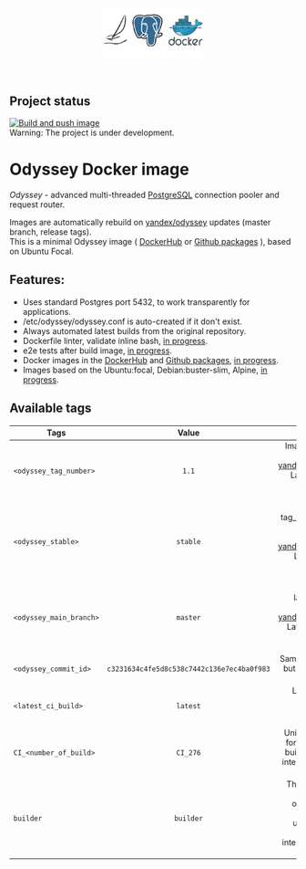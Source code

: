 <p align="center">
	<img src="logo.png" width="35%" height="35%" /><br>
</p>
<br>

Project status
--------------

[![Build and push image](https://github.com/kksudo/odyssey-docker/workflows/Build%20and%20push%20image/badge.svg)](https://github.com/kksudo/odyssey-docker/actions?query=workflow%3A%22Build+and+push+image%22)    
Warning: The project is under development.

Odyssey Docker image
======================

*Odyssey* - advanced multi-threaded [PostgreSQL](https://www.postgresql.org/) connection pooler and request router.
    
Images are automatically rebuild on [yandex/odyssey](https://github.com/yandex/odyssey) updates (master branch, release tags).   
This is a minimal Odyssey image ( [DockerHub](https://hub.docker.com/r/kksudo/odyssey-docker) or [Github packages](https://github.com/kksudo/odyssey-docker/packages/) ), based on Ubuntu Focal.    

## Features:

* Uses standard Postgres port 5432, to work transparently for applications.
* /etc/odyssey/odyssey.conf is auto-created if it don't exist.
* Always automated latest builds from the original repository.
* Dockerfile linter, validate inline bash, [in progress](https://github.com/kksudo/odyssey-docker/milestone/1).
* e2e tests after build image, [in progress](https://github.com/kksudo/odyssey-docker/milestone/5).
* Docker images in the [DockerHub](https://hub.docker.com/r/kksudo/odyssey-docker) and [Github packages](https://github.com/kksudo/odyssey-docker/packages/), [in progress](https://github.com/kksudo/odyssey-docker/milestone/3).
* Images based on the Ubuntu:focal, Debian:buster-slim, Alpine, [in progress](https://github.com/kksudo/odyssey-docker/milestone/6).


Available tags
--------------    

| Tags      |  Value                                                    |  Description                                                                                  |
|-----------------------|:---------------------------------------------:|----------------------------------------------------------------------------------------------:|
| `<odyssey_tag_number>`    | <!--OD_RELEASE-->`1.1`    | Image from the latest tag in [yandex/odyssey](https://github.com/yandex/odyssey/tags). Latest tagged version of odyssey.      |
| `<odyssey_stable>`        | `stable`      | Same as tag_number, but tagged like stable. [yandex/odyssey](https://github.com/yandex/odyssey/tags). Latest stable version of odyssey. |
| `<odyssey_main_branch>`   | `master`      | Image from latest master branch in [yandex/odyssey](https://github.com/yandex/odyssey). Latest develop version of odyssey.    |
| `<odyssey_commit_id>`     | <!--OD_MASTER_COMMIT_ID-->`c3231634c4fe5d8c538c7442c136e7ec4ba0f983` | Same as master, but tagged with commit_id.                         |
| `<latest_ci_build>`       | `latest`      | Latest tag for latest image based on ubuntu.                                                                              |
| `CI_<number_of_build>`    | <!--GITHUB_RUN_NUMBER-->`CI_276`      | Unique number for each image build. ONLY for internal use. DO NOT USE IT                    |
| `builder`                 | `builder`     | The image env for compile odyssey app, based on ubuntu:focal. ONLY for internal use. DO NOT USE IT                    |

